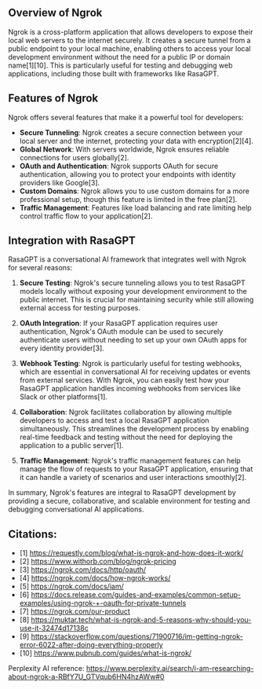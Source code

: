 ## Overview of Ngrok

Ngrok is a cross-platform application that allows developers to expose their local web servers to the internet securely. It creates a secure tunnel from a public endpoint to your local machine, enabling others to access your local development environment without the need for a public IP or domain name[1][10]. This is particularly useful for testing and debugging web applications, including those built with frameworks like RasaGPT.

## Features of Ngrok

Ngrok offers several features that make it a powerful tool for developers:

- **Secure Tunneling**: Ngrok creates a secure connection between your local server and the internet, protecting your data with encryption[2][4].
- **Global Network**: With servers worldwide, Ngrok ensures reliable connections for users globally[2].
- **OAuth and Authentication**: Ngrok supports OAuth for secure authentication, allowing you to protect your endpoints with identity providers like Google[3].
- **Custom Domains**: Ngrok allows you to use custom domains for a more professional setup, though this feature is limited in the free plan[2].
- **Traffic Management**: Features like load balancing and rate limiting help control traffic flow to your application[2].

## Integration with RasaGPT

RasaGPT is a conversational AI framework that integrates well with Ngrok for several reasons:

1. **Secure Testing**: Ngrok's secure tunneling allows you to test RasaGPT models locally without exposing your development environment to the public internet. This is crucial for maintaining security while still allowing external access for testing purposes.

2. **OAuth Integration**: If your RasaGPT application requires user authentication, Ngrok's OAuth module can be used to securely authenticate users without needing to set up your own OAuth apps for every identity provider[3].

3. **Webhook Testing**: Ngrok is particularly useful for testing webhooks, which are essential in conversational AI for receiving updates or events from external services. With Ngrok, you can easily test how your RasaGPT application handles incoming webhooks from services like Slack or other platforms[1].

4. **Collaboration**: Ngrok facilitates collaboration by allowing multiple developers to access and test a local RasaGPT application simultaneously. This streamlines the development process by enabling real-time feedback and testing without the need for deploying the application to a public server[1].

5. **Traffic Management**: Ngrok's traffic management features can help manage the flow of requests to your RasaGPT application, ensuring that it can handle a variety of scenarios and user interactions smoothly[2].

In summary, Ngrok's features are integral to RasaGPT development by providing a secure, collaborative, and scalable environment for testing and debugging conversational AI applications.

## Citations:

- [1] https://requestly.com/blog/what-is-ngrok-and-how-does-it-work/
- [2] https://www.withorb.com/blog/ngrok-pricing
- [3] https://ngrok.com/docs/http/oauth/
- [4] https://ngrok.com/docs/how-ngrok-works/
- [5] https://ngrok.com/docs/iam/
- [6] https://docs.release.com/guides-and-examples/common-setup-examples/using-ngrok-+-oauth-for-private-tunnels
- [7] https://ngrok.com/our-product
- [8] https://muktar.tech/what-is-ngrok-and-5-reasons-why-should-you-use-it-32474d17138c
- [9] https://stackoverflow.com/questions/71900716/im-getting-ngrok-error-6022-after-doing-everything-properly
- [10] https://www.pubnub.com/guides/what-is-ngrok/

Perplexity AI reference: https://www.perplexity.ai/search/i-am-researching-about-ngrok-a-RBfY7U_GTVqub6HN4hzAWw#0
